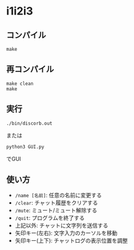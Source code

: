 # i1i2i3

## コンパイル
```console
make
```

## 再コンパイル
```console
make clean
make
```

## 実行
```console
./bin/discorb.out
```
または
```console
python3 GUI.py
```
でGUI

## 使い方
- `/name [名前]`: 任意の名前に変更する
- `/clear`: チャット履歴をクリアする
- `/mute`: ミュート/ミュート解除する
- `/quit`: プログラムを終了する
- 上記以外: チャットに文字列を送信する
- 矢印キー(左右): 文字入力のカーソルを移動
- 矢印キー(上下): チャットログの表示位置を調整
